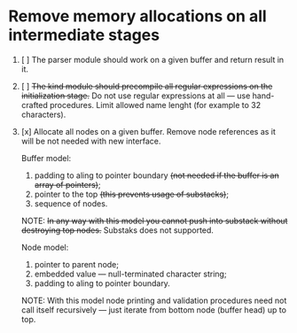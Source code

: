 # Remove memory allocations on all intermediate stages

1.  [ ] The parser module should work on a given buffer and return result
    in it.
2.  [ ] ~~The kind module should precompile all regular expressions on
    the initialization stage.~~ Do not use regular expressions at all — use
    hand-crafted procedures. Limit allowed name lenght (for example to 32
    characters).
3.  [x] Allocate all nodes on a given buffer. Remove node references as it
    will be not needed with new interface.

    Buffer model:
    1.  padding to aling to pointer boundary ~~(not needed if the buffer
        is an array of pointers)~~;
    2.  pointer to the top ~~(this prevents usage of substacks)~~;
    3.  sequence of nodes.

    NOTE: ~~In any way with this model you cannot push into substack without
    destroying top nodes.~~ Substaks does not supported.

    Node model:
    1.  pointer to parent node;
    2.  embedded value — null-terminated character string;
    3.  padding to aling to pointer boundary.

    NOTE: With this model node printing and validation procedures need
    not call itself recursively — just iterate from bottom node (buffer
    head) up to top.
